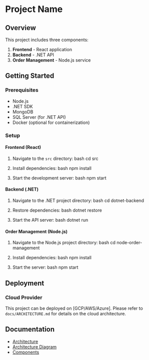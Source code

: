 # Project Name

## Overview

This project includes three components:
1. **Frontend** - React application
2. **Backend** - .NET API
3. **Order Management** - Node.js service

## Getting Started

### Prerequisites

- Node.js
- .NET SDK
- MongoDB
- SQL Server (for .NET API)
- Docker (optional for containerization)

### Setup

#### Frontend (React)

1. Navigate to the `src` directory:
    bash
    cd src
    
2. Install dependencies:
    bash
    npm install
    
3. Start the development server:
    bash
    npm start
    

#### Backend (.NET)

1. Navigate to the .NET project directory:
    bash
    cd dotnet-backend
    
2. Restore dependencies:
    bash
    dotnet restore

3. Start the API server:
    bash
    dotnet run
    

#### Order Management (Node.js)

1. Navigate to the Node.js project directory:
    bash
    cd node-order-management

2. Install dependencies:
    bash
    npm install
   
3. Start the server:
    bash
    npm start

## Deployment

### Cloud Provider

This project can be deployed on [GCP/AWS/Azure]. Please refer to `docs/ARCHITECTURE.md` for details on the cloud architecture.

## Documentation

- [Architecture](docs/ARCHITECTURE.md)
- [Architecture Diagram](docs/ARCHITECTURE_Diagram.png)
- [Components](docs/COMPONENTS.md)
